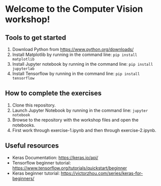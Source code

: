 # Welcome to the Computer Vision workshop!

## Tools to get started

1. Download Python from https://www.python.org/downloads/
2. Install Matplotlib by running in the command line: `pip install matplotlib`
3. Install Jupyter notebook by running in the command line: `pip install jupyterlab`
4. Install Tensorflow by running in the command line: `pip install tensorflow`

## How to complete the exercises

1. Clone this repository. 
2. Launch Jupyter Notebook by running in the command line: `jupyter notebook`
3. Browse to the repository with the workshop files and open the notebooks.
4. First work through exercise-1.ipynb and then through exercise-2.ipynb.

## Useful resources

- Keras Documentation: https://keras.io/api/
- Tensorflow beginner tutorial: https://www.tensorflow.org/tutorials/quickstart/beginner
- Keras beginner tutorial: https://victorzhou.com/series/keras-for-beginners/

